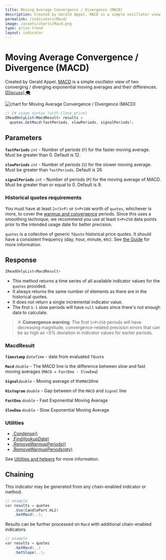 ```yaml
---
title: Moving Average Convergence / Divergence (MACD)
description: Created by Gerald Appel, MACD is a simple oscillator view of two converging / diverging exponential moving averages and their differences.
permalink: /indicators/Macd/
image: /assets/charts/Macd.png
type: price-trend
layout: indicator
---
```


# Moving Average Convergence / Divergence (MACD)

Created by Gerald Appel, [MACD](https://en.wikipedia.org/wiki/MACD) is a simple oscillator view of two converging / diverging exponential moving averages and their differences.
[[Discuss] 🗨️](https://github.com/DaveSkender/Stock.Indicators/discussions/248 "Community discussion about this indicator")

![chart for Moving Average Convergence / Divergence (MACD)](/assets/charts/Macd.png)

```csharp
// C# usage syntax (with Close price)
IReadOnlyList<MacdResult> results =
  quotes.GetMacd(fastPeriods, slowPeriods, signalPeriods);
```

## Parameters

**`fastPeriods`** _`int`_ - Number of periods (`F`) for the faster moving average.  Must be greater than 0.  Default is 12.

**`slowPeriods`** _`int`_ - Number of periods (`S`) for the slower moving average.  Must be greater than `fastPeriods`.  Default is 26.

**`signalPeriods`** _`int`_ - Number of periods (`P`) for the moving average of MACD.  Must be greater than or equal to 0.  Default is 9.

### Historical quotes requirements

You must have at least `2×(S+P)` or `S+P+100` worth of `quotes`, whichever is more, to cover the [warmup and convergence]({{site.github.repository_url}}/discussions/688) periods.  Since this uses a smoothing technique, we recommend you use at least `S+P+250` data points prior to the intended usage date for better precision.

`quotes` is a collection of generic `TQuote` historical price quotes.  It should have a consistent frequency (day, hour, minute, etc).  See [the Guide]({{site.baseurl}}/guide/#historical-quotes) for more information.

## Response

```csharp
IReadOnlyList<MacdResult>
```

- This method returns a time series of all available indicator values for the `quotes` provided.
- It always returns the same number of elements as there are in the historical quotes.
- It does not return a single incremental indicator value.
- The first `S-1` slow periods will have `null` values since there's not enough data to calculate.

>&#9886; **Convergence warning**: The first `S+P+250` periods will have decreasing magnitude, convergence-related precision errors that can be as high as ~5% deviation in indicator values for earlier periods.

### MacdResult

**`Timestamp`** _`DateTime`_ - date from evaluated `TQuote`

**`Macd`** _`double`_ - The MACD line is the difference between slow and fast moving averages (`MACD = FastEma - SlowEma`)

**`Signal`**_`double`_ - Moving average of the`MACD`line

**`Histogram`** _`double`_ - Gap between of the `MACD` and `Signal` line

**`FastEma`** _`double`_ - Fast Exponential Moving Average

**`SlowEma`** _`double`_ - Slow Exponential Moving Average

### Utilities

- [.Condense()]({{site.baseurl}}/utilities#condense)
- [.Find(lookupDate)]({{site.baseurl}}/utilities#find-indicator-result-by-date)
- [.RemoveWarmupPeriods()]({{site.baseurl}}/utilities#remove-warmup-periods)
- [.RemoveWarmupPeriods(qty)]({{site.baseurl}}/utilities#remove-warmup-periods)

See [Utilities and helpers]({{site.baseurl}}/utilities#utilities-for-indicator-results) for more information.

## Chaining

This indicator may be generated from any chain-enabled indicator or method.

```csharp
// example
var results = quotes
    .Use(CandlePart.HL2)
    .GetMacd(..);
```

Results can be further processed on `Macd` with additional chain-enabled indicators.

```csharp
// example
var results = quotes
    .GetMacd(..)
    .GetSlope(..);
```
